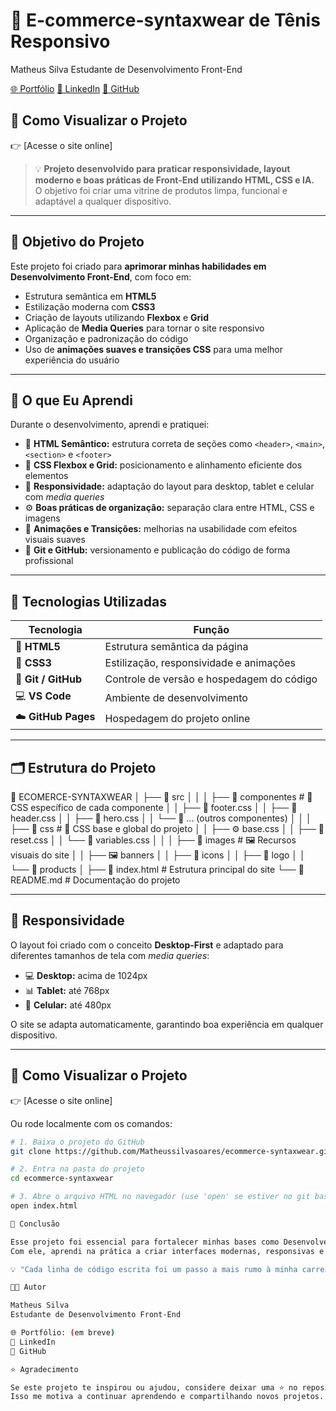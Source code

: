 # 👟 E-commerce-syntaxwear de Tênis Responsivo

Matheus Silva
Estudante de Desenvolvimento Front-End

[🌐 Portfólio](https://meuportfolio.com) 
[💼 LinkedIn](https://linkedin.com/in/meuusuario)
[🐙 GitHub](https://github.com/Matheussilvasoares)

## 🔗 Como Visualizar o Projeto

👉 [Acesse o site online]  

> 💡 **Projeto desenvolvido para praticar responsividade, layout moderno e boas práticas de Front-End utilizando HTML, CSS e IA.**  
> O objetivo foi criar uma vitrine de produtos limpa, funcional e adaptável a qualquer dispositivo.

---

## 🎯 Objetivo do Projeto

Este projeto foi criado para **aprimorar minhas habilidades em Desenvolvimento Front-End**, com foco em:

- Estrutura semântica em **HTML5**
- Estilização moderna com **CSS3**
- Criação de layouts utilizando **Flexbox** e **Grid**
- Aplicação de **Media Queries** para tornar o site responsivo
- Organização e padronização do código
- Uso de **animações suaves e transições CSS** para uma melhor experiência do usuário

---

## 🧠 O que Eu Aprendi

Durante o desenvolvimento, aprendi e pratiquei:

- 📐 **HTML Semântico:** estrutura correta de seções como `<header>`, `<main>`, `<section>` e `<footer>`  
- 🎨 **CSS Flexbox e Grid:** posicionamento e alinhamento eficiente dos elementos  
- 📱 **Responsividade:** adaptação do layout para desktop, tablet e celular com *media queries*  
- ⚙️ **Boas práticas de organização:** separação clara entre HTML, CSS e imagens  
- 🌈 **Animações e Transições:** melhorias na usabilidade com efeitos visuais suaves  
- 🧩 **Git e GitHub:** versionamento e publicação do código de forma profissional  

---

## 🧰 Tecnologias Utilizadas

| Tecnologia | Função |
|-------------|--------|
| 🧱 **HTML5** | Estrutura semântica da página |
| 🎨 **CSS3** | Estilização, responsividade e animações |
| 🧩 **Git / GitHub** | Controle de versão e hospedagem do código |
| 💻 **VS Code** | Ambiente de desenvolvimento |
| ☁️ **GitHub Pages** | Hospedagem do projeto online |

---

## 🗂️ Estrutura do Projeto


📁 ECOMERCE-SYNTAXWEAR
│
├── 📁 src
│   │
│   ├── 📁 componentes          # 🎯 CSS específico de cada componente
│   │   ├── 🎨 footer.css
│   │   ├── 🎨 header.css
│   │   ├── 🎨 hero.css
│   │   └── 🎨 ... (outros componentes)
│   │
│   ├── 📁 css                  # 🧩 CSS base e global do projeto
│   │   ├── ⚙️ base.css
│   │   ├── 🧼 reset.css
│   │   └── 🎨 variables.css
│   │
│   ├── 📁 images               # 🖼️ Recursos visuais do site
│   │   ├── 🖼️ banners
│   │   ├── 🧭 icons
│   │   ├── 🧢 logo
│   │   └── 👟 products
│
├── 🧱 index.html                # Estrutura principal do site
└── 📘 README.md                 # Documentação do projeto


---

## 📱 Responsividade

O layout foi criado com o conceito **Desktop-First** e adaptado para diferentes tamanhos de tela com *media queries*:

- 💻 **Desktop:** acima de 1024px  
- 📊 **Tablet:** até 768px  
- 📱 **Celular:** até 480px  

O site se adapta automaticamente, garantindo boa experiência em qualquer dispositivo.

---

## 🔗 Como Visualizar o Projeto

👉 [Acesse o site online]  

Ou rode localmente com os comandos:

```bash
# 1. Baixa o projeto do GitHub
git clone https://github.com/Matheussilvasoares/ecommerce-syntaxwear.git

# 2. Entra na pasta do projeto
cd ecommerce-syntaxwear

# 3. Abre o arquivo HTML no navegador (use 'open' se estiver no git bash)
open index.html

💬 Conclusão

Esse projeto foi essencial para fortalecer minhas bases como Desenvolvedor Front-End.
Com ele, aprendi na prática a criar interfaces modernas, responsivas e organizadas, além de entender melhor como funciona o processo de desenvolvimento de um site profissional.

💡 "Cada linha de código escrita foi um passo a mais rumo à minha carreira em Front-End!"

👨‍💻 Autor

Matheus Silva
Estudante de Desenvolvimento Front-End

🌐 Portfólio: (em breve)
💼 LinkedIn
🐙 GitHub

⭐ Agradecimento

Se este projeto te inspirou ou ajudou, considere deixar uma ⭐ no repositório!
Isso me motiva a continuar aprendendo e compartilhando novos projetos. 🚀